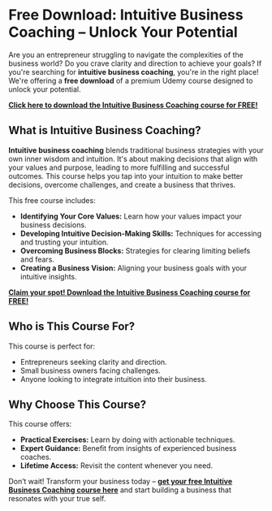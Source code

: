 # Free Download: Intuitive Business Coaching – Unlock Your Potential

Are you an entrepreneur struggling to navigate the complexities of the business world? Do you crave clarity and direction to achieve your goals? If you're searching for **intuitive business coaching**, you're in the right place! We're offering a **free download** of a premium Udemy course designed to unlock your potential.

[**Click here to download the Intuitive Business Coaching course for FREE!**](https://udemywork.com/intuitive-business-coaching)

## What is Intuitive Business Coaching?

**Intuitive business coaching** blends traditional business strategies with your own inner wisdom and intuition. It's about making decisions that align with your values and purpose, leading to more fulfilling and successful outcomes. This course helps you tap into your intuition to make better decisions, overcome challenges, and create a business that thrives.

This free course includes:

*   **Identifying Your Core Values:** Learn how your values impact your business decisions.
*   **Developing Intuitive Decision-Making Skills:** Techniques for accessing and trusting your intuition.
*   **Overcoming Business Blocks:** Strategies for clearing limiting beliefs and fears.
*   **Creating a Business Vision:** Aligning your business goals with your intuitive insights.

[**Claim your spot! Download the Intuitive Business Coaching course for FREE!**](https://udemywork.com/intuitive-business-coaching)

## Who is This Course For?

This course is perfect for:

*   Entrepreneurs seeking clarity and direction.
*   Small business owners facing challenges.
*   Anyone looking to integrate intuition into their business.

## Why Choose This Course?

This course offers:

*   **Practical Exercises:** Learn by doing with actionable techniques.
*   **Expert Guidance:** Benefit from insights of experienced business coaches.
*   **Lifetime Access:** Revisit the content whenever you need.

Don’t wait! Transform your business today – **[get your free Intuitive Business Coaching course here](https://udemywork.com/intuitive-business-coaching)** and start building a business that resonates with your true self.
